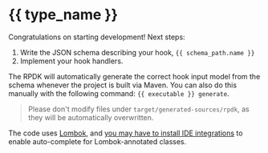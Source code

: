 # {{ type_name }}

Congratulations on starting development! Next steps:

1. Write the JSON schema describing your hook, `{{ schema_path.name }}`
1. Implement your hook handlers.

The RPDK will automatically generate the correct hook input model from the schema whenever the project is built via Maven. You can also do this manually with the following command: `{{ executable }} generate`.

> Please don't modify files under `target/generated-sources/rpdk`, as they will be automatically overwritten.

The code uses [Lombok](https://projectlombok.org/), and [you may have to install IDE integrations](https://projectlombok.org/) to enable auto-complete for Lombok-annotated classes.
